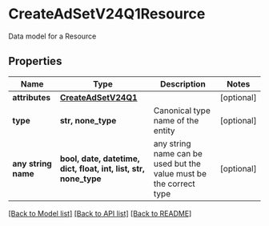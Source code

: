 # CreateAdSetV24Q1Resource

Data model for a Resource

## Properties
Name | Type | Description | Notes
------------ | ------------- | ------------- | -------------
**attributes** | [**CreateAdSetV24Q1**](CreateAdSetV24Q1.md) |  | [optional] 
**type** | **str, none_type** | Canonical type name of the entity | [optional] 
**any string name** | **bool, date, datetime, dict, float, int, list, str, none_type** | any string name can be used but the value must be the correct type | [optional]

[[Back to Model list]](../README.md#documentation-for-models) [[Back to API list]](../README.md#documentation-for-api-endpoints) [[Back to README]](../README.md)


